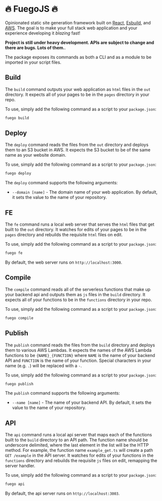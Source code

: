 # 🔥 FuegoJS 🔥

Opinionated static site generation framework built on [React](https://reactjs.org/), [Esbuild](https://esbuild.github.io/), and [AWS](https://aws.amazon.com/). The goal is to make your full stack web application and your experience developing it _blazing_ fast!

**Project is still under heavy development. APIs are subject to change and there are bugs. Lots of them.**.

The package exposes its commands as both a CLI and as a module to be imported in your script files.

## Build

The `build` command outputs your web application as `html` files in the `out` directory. It expects all of your pages to be in the `pages` directory in your repo.

To use, simply add the following command as a script to your `package.json`:

```bash
fuego build
```

## Deploy

The `deploy` command reads the files from the `out` directory and deploys them to an S3 bucket in AWS. It expects the S3 bucket to be of the same name as your website domain.

To use, simply add the following command as a script to your `package.json`:

```bash
fuego deploy
```

The `deploy` command supports the following arguments:

- `--domain [name]` - The domain name of your web application. By default, it sets the value to the name of your repository.

## FE

The `fe` command runs a local web server that serves the `html` files that get built to the `out` directory. It watches for edits of your pages to be in the `pages` directory and rebuilds the requisite `html` files on edit.

To use, simply add the following command as a script to your `package.json`:

```bash
fuego fe
```

By default, the web server runs on `http://localhost:3000`.

## Compile

The `compile` command reads all of the serverless functions that make up your backend api and outputs them as `js` files in the `build` directory. It expects all of your functions to be in the `functions` directory in your repo.

To use, simply add the following command as a script to your `package.json`:

```bash
fuego compile
```

## Publish

The `publish` command reads the files from the `build` directory and deploys them to various AWS Lambdas. It expects the names of the AWS Lambda functions to be `{NAME}_{FUNCTION}` where `NAME` is the name of your backend API and `FUNCTION` is the name of your function. Special characters in your name (e.g. `.`) will be replaced with a `-`.

To use, simply add the following command as a script to your `package.json`:

```bash
fuego publish
```

The `publish` command supports the following arguments:

- `--name [name]` - The name of your backend API. By default, it sets the value to the name of your repository.

## API

The `api` command runs a local api server that maps each of the functions built to the `build` directory to an API path. The function name should be underscore delimited, where the last element in the list will be the HTTP method. For example, the function name `example_get.ts` will create a path `GET /example` in the API server. It watches for edits of your functions in the `functions` directory and rebuilds the requisite `js` files on edit, remapping the server handler.

To use, simply add the following command as a script to your `package.json`:

```bash
fuego api
```

By default, the api server runs on `http://localhost:3003`.
